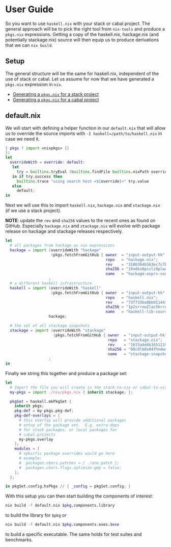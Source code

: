 # User Guide

So you want to use `haskell.nix` with your stack or cabal project. The
general	approach will be to pick the right tool from `nix-tools` and
produce a `pkgs.nix` expressions.  Getting a copy of the haskell.nix,
hackage.nix (and potentially stackage.nix) source will then equip us
to produce derivations that we can `nix build`.

## Setup

The general structure will be the same for haskell.nix, independent of
the use of stack or cabal.  Let us assume for now that we have
generated a `pkgs.nix` expression in `nix`.

- [Generating a `pkgs.nix` for a stack project](/user-guide-stack)
- [Generating a `pkgs.nix` for a cabal project](/user-guide-cabal)

## default.nix

We will start with defining a helper function in our `default.nix`
that will allow us to override the source imports with `-I
haskell=/path/to/haskell.nix` in case we need it.

```nix
{ pkgs ? import <nixpkgs> {}
}:
let
  overrideWith = override: default:
   let
     try = builtins.tryEval (builtins.findFile builtins.nixPath override);
   in if try.success then
     builtins.trace "using search host <${override}>" try.value
   else
     default;
in
```

Next we will use this to import `haskell.nix`, `hackage.nix` and
`stackage.nix` (if we use a stack project).

**NOTE**: update the `rev` and `sha256` values to the recent ones as
  found on GitHub.  Especially `hackage.nix` and `stackage.nix` will
  evolve with package release on hackage and stackage releases
  respectively.

```nix
let
  # all packages from hackage as nix expressions
  hackage = import (overrideWith "hackage"
                    (pkgs.fetchFromGitHub { owner  = "input-output-hk";
                                            repo   = "hackage.nix";
                                            rev    = "3180384b563ec7c7b46bca86b3ace0f32d04cde8";
                                            sha256 = "19ndkn8pivli9plwq0wnx1cj126l89yk7jw9a0dj51ic3b2qhlb2";
                                            name   = "hackage-exprs-source"; }))
                   ;
  # a different haskell infrastructure
  haskell = import (overrideWith "haskell"
                    (pkgs.fetchFromGitHub { owner  = "input-output-hk";
                                            repo   = "haskell.nix";
                                            rev    = "73f733ba8bbd11443dda713d1a2d4b7c50a5d408";
                                            sha256 = "1p2srrxw2lac5krrg35waa251by98r2miwyg6zac9glpg2vmq3ip";
                                            name   = "haskell-lib-source"; }))
                   hackage;

  # the set of all stackage snapshots
  stackage = import (overrideWith "stackage"
                     (pkgs.fetchFromGitHub { owner  = "input-output-hk";
                                             repo   = "stackage.nix";
                                             rev    = "2615a4e6b1651215ee400e62fcdcb195062a3d35";
                                             sha256 = "08c8lb8x047hndwm1cb2zxixnjmrswfp5y18xp1v79cjqlva0qj6";
                                             name   = "stackage-snapshot-source"; }))
                   ;
in
```

Finally we string this together and produce a package set:

```nix
let
  # Import the file you will create in the stack-to-nix or cabal-to-nix step.
  my-pkgs = import ./nix/pkgs.nix { inherit stackage; };

  pkgSet = haskell.mkPkgSet {
    inherit pkgs;
    pkg-def = my-pkgs.pkg-def;
    pkg-def-overlays = [
      # this overlay will provide additional packages
      # ontop of the package set.  E.g. extra-deps
      # for stack packages. or local packages for
      # cabal.projects
      my-pkgs.overlay
    ];
    modules = [
      # specific package overrides would go here
      # example:
      #  packages.cbors.patches = [ ./one.patch ];
      #  packages.cbors.flags.optimize-gmp = false;
    ];
  };

in pkgSet.config.hsPkgs // { _config = pkgSet.config; }
```

With this setup you can then start building the components of
interest:

```bash
nix build -f default.nix $pkg.components.library
```

to build the library for `$pkg` or

```bash
nix build -f default.nix $pkg.components.exes.$exe
```

to build a specific executable. The same holds for test suites and benchmarks.
